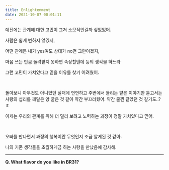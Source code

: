 ```yaml
---
title: Enlightenment
date: 2021-10-07 00:01:11
---
```


예전에는 관계에 대한 고민이 그저 소모적인걸까 싶었었어.

사람은 쉽게 변하지 않겠지,

어떤 관계든 내가 yes여도 상대가 no면 그만이겠지,

마음 쓰는 만큼 돌려받지 못하면 속상할텐데 등의 생각을 하느라

그런 고민이 가치있다고 믿을 이유를 찾기 어려웠어.

&nbsp;

돌아보니 아무것도 아니었던 실패에 연연하고 주변에서 들리는 얕은 이야기만 듣고서는 사랑의 섭리를 깨달은 양 굴은 것 같아 약간 부끄러웠어. 약간 쿨찐 같았던 것 같기도..?ㅎ

이제는 우리의 관계를 위해 더 멀리 보려고 노력하는 과정이 정말 가치있다고 믿어.


&nbsp;

오빠를 만나면서 과정의 행복이란 무엇인지 조금 알게된 것 같아.

나의 기존 생각들을 초월하게끔 하는 사랑을 만났음에 감사해.

---

<strong>Q. What flavor do you like in BR31?</strong>
